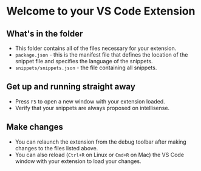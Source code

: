 # Welcome to your VS Code Extension

## What's in the folder

* This folder contains all of the files necessary for your extension.
* `package.json` - this is the manifest file that defines the location of the snippet file and specifies the language of the snippets.
* `snippets/snippets.json` - the file containing all snippets.

## Get up and running straight away

* Press `F5` to open a new window with your extension loaded.
* Verify that your snippets are always proposed on intellisense.

## Make changes

* You can relaunch the extension from the debug toolbar after making changes to the files listed above.
* You can also reload (`Ctrl+R` on Linux or `Cmd+R` on Mac) the VS Code window with your extension to load your changes.
